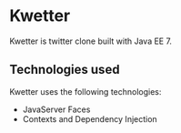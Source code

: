 # Kwetter #
Kwetter is twitter clone built with Java EE 7.
## Technologies used ##
Kwetter uses the following technologies:
- JavaServer Faces
- Contexts and Dependency Injection
